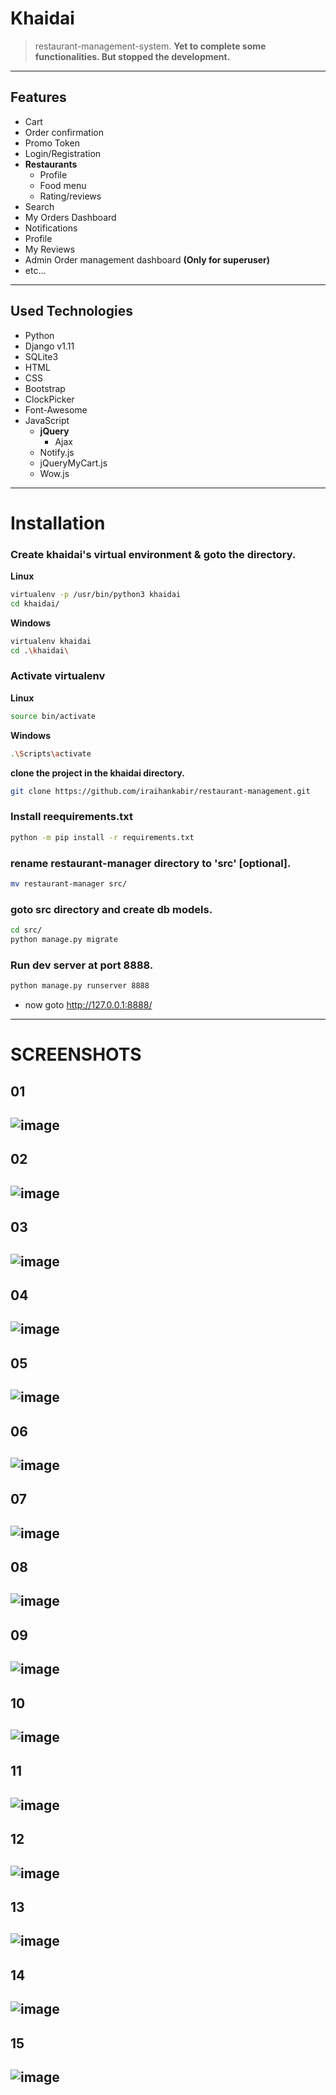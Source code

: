 # Khaidai
> restaurant-management-system.
> **Yet to complete some functionalities. But stopped the development.**
---

## Features
* Cart
* Order confirmation
* Promo Token
* Login/Registration
* **Restaurants**
	* Profile
	* Food menu
	* Rating/reviews
* Search
* My Orders Dashboard
* Notifications
* Profile
* My Reviews
* Admin Order management dashboard **(Only for superuser)**
* etc...
---

## Used Technologies
* Python
* Django v1.11
* SQLite3
* HTML
* CSS
* Bootstrap
* ClockPicker
* Font-Awesome
* JavaScript
	* **jQuery**
		* Ajax
	* Notify.js
	* jQueryMyCart.js
	* Wow.js
---

# Installation

### Create khaidai's virtual environment & goto the directory.
**Linux**
```bash
virtualenv -p /usr/bin/python3 khaidai
cd khaidai/
```
**Windows**
```bash
virtualenv khaidai
cd .\khaidai\
```

### Activate virtualenv
**Linux**
```bash
source bin/activate
```
**Windows**
```bash
.\Scripts\activate
```

**clone the project in the khaidai directory.**
```bash
git clone https://github.com/iraihankabir/restaurant-management.git
```

### Install reequirements.txt
```bash
python -m pip install -r requirements.txt
```

### rename restaurant-manager directory to 'src' **[optional]**.
```bash
mv restaurant-manager src/
```

### goto src directory and create db models.
```bash
cd src/
python manage.py migrate
```

### Run dev server at port 8888.
```bash
python manage.py runserver 8888
```
* now goto http://127.0.0.1:8888/
---

# SCREENSHOTS

## 01
![image](ss/home1.png)
---

## 02
![image](ss/home2.png)
---

## 03
![image](ss/right-menu.png)
---

## 04
![image](ss/profile-info.png)
---

## 05
![image](ss/mycart.png)
---

## 06
![image](ss/my-reviews.png)
---

## 07
![image](ss/notification-list.png)
---

## 08
![image](ss/restaurant-detail.png)
---

## 09
![image](ss/restaurant-foods.png)
---

## 10
![image](ss/restaurant-list.png)
---

## 11
![image](ss/restaurant-reviews.png)
---

## 12
![image](ss/order-confirm.png)
---

## 13
![image](ss/order-confirm-2.png)
---

## 14
![image](ss/order-dashboard.png)
---

## 15
![image](ss/order-detail.png)
---

